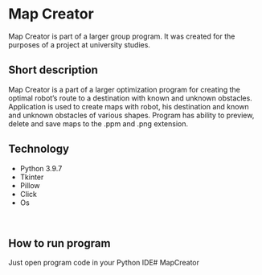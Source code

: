 # Map Creator
 Map Creator is part of a larger group program. It was created for the purposes of a project at university studies.
<br>

## Short description
 Map Creator is a part of a larger optimization program for creating the optimal robot’s route to a destination with known and unknown obstacles. Application is used to create maps with robot, his destination and known and unknown obstacles of various shapes. Program has ability to preview, delete and save maps to the .ppm and .png extension.
<br>

## Technology
* Python 3.9.7
* Tkinter
* Pillow
* Click
* Os
<br>

## How to run program
Just open program code in your Python IDE# MapCreator
